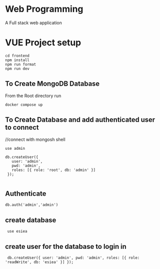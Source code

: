 # Web Programming
A Full stack web application

# VUE Project setup

```
cd frontend
npm install
npm run format
npm run dev
```

## To Create MongoDB Database
From the Root directory run 

```
docker compose up

```

## To Create Database and add authenticated user to connect
//connect with mongosh shell 

```
use admin 

db.createUser({
   user: 'admin',
   pwd: 'admin',
   roles: [{ role: 'root', db: 'admin' }]
 });
 
 ```

 ## Authenticate 
 ```
 db.auth('admin','admin')
```
## create database 

```
 use esiea
```

## create user for the database to login in 

```
 db.createUser({ user: 'admin', pwd: 'admin', roles: [{ role: 'readWrite', db: 'esiea' }] });

```